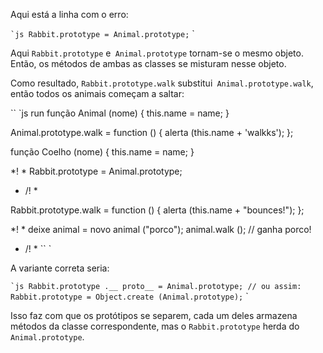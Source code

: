 Aqui está a linha com o erro:

`` `js
Rabbit.prototype = Animal.prototype;
`` `

Aqui `Rabbit.prototype` e` Animal.prototype` tornam-se o mesmo objeto. Então, os métodos de ambas as classes se misturam nesse objeto.

Como resultado, `Rabbit.prototype.walk` substitui` Animal.prototype.walk`, então todos os animais começam a saltar:

`` `js run
função Animal (nome) {
this.name = name;
}

Animal.prototype.walk = function () {
alerta (this.name + 'walkks');
};

função Coelho (nome) {
this.name = name;
}

*! *
Rabbit.prototype = Animal.prototype;
* /! *

Rabbit.prototype.walk = function () {
alerta (this.name + "bounces!");
};

*! *
deixe animal = novo animal ("porco");
animal.walk (); // ganha porco!
* /! *
`` `

A variante correta seria:

`` `js
Rabbit.prototype .__ proto__ = Animal.prototype;
// ou assim:
Rabbit.prototype = Object.create (Animal.prototype);
`` `

Isso faz com que os protótipos se separem, cada um deles armazena métodos da classe correspondente, mas o `Rabbit.prototype` herda do` Animal.prototype`.
